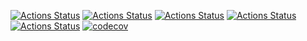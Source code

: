 [![Actions Status](https://github.com/JackMaguire/RobotsCore2/workflows/MacOS/badge.svg)](https://github.com/JackMaguire/RobotsCore2/actions)
[![Actions Status](https://github.com/JackMaguire/RobotsCore2/workflows/Windows/badge.svg)](https://github.com/JackMaguire/RobotsCore2/actions)
[![Actions Status](https://github.com/JackMaguire/RobotsCore2/workflows/Ubuntu/badge.svg)](https://github.com/JackMaguire/RobotsCore2/actions)
[![Actions Status](https://github.com/JackMaguire/RobotsCore2/workflows/Style/badge.svg)](https://github.com/JackMaguire/RobotsCore2/actions)
[![Actions Status](https://github.com/JackMaguire/RobotsCore2/workflows/Install/badge.svg)](https://github.com/JackMaguire/RobotsCore2/actions)
[![codecov](https://codecov.io/gh/JackMaguire/RobotsCore2/branch/master/graph/badge.svg)](https://codecov.io/gh/JackMaguire/RobotsCore2)

